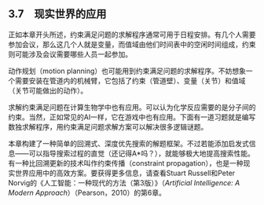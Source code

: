    

## 3.7　现实世界的应用

正如本章开头所述，约束满足问题的求解程序通常可用于日程安排。有几个人需要参加会议，那么这几个人就是变量，而值域由他们时间表中的空闲时间组成，约束则可能涉及会议需要哪些人员一起参加。

动作规划（motion planning）也可能用到约束满足问题的求解程序。不妨想象一个需要安装在管道内的机械臂，它包括了约束（管道壁）、变量（关节）和值域（关节可能做出的动作）。

求解约束满足问题在计算生物学中也有应用。可以认为化学反应需要的是分子间的约束。当然，正如常见的AI一样，它在游戏中也有应用。下面有一道习题就是编写数独求解程序，用约束满足问题求解方案可以解决很多逻辑谜题。

本章构建了一种简单的回溯式、深度优先搜索的解题框架。不过若能添加启发式信息——可以指导搜索过程的直觉（还记得A*吗？），就能够极大地提高搜索性能。有一种比回溯更新的技术叫作约束传播（constraint propagation），也是一种现实世界应用中的高效方案。要获得更多信息，请查看Stuart Russell和Peter Norvig的《人工智能：一种现代的方法（第3版）》（_Artificial Intelligence: A Modern Approach_）（Pearson，2010）的第6章。